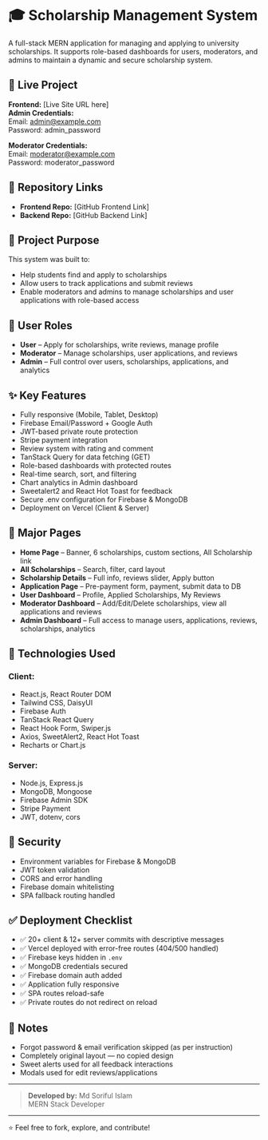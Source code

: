# 🎓 Scholarship Management System

A full-stack MERN application for managing and applying to university scholarships. It supports role-based dashboards for users, moderators, and admins to maintain a dynamic and secure scholarship system.

## 🚀 Live Project

**Frontend:** [Live Site URL here]  
**Admin Credentials:**  
Email: admin@example.com  
Password: admin_password  

**Moderator Credentials:**  
Email: moderator@example.com  
Password: moderator_password  

## 📁 Repository Links

- **Frontend Repo:** [GitHub Frontend Link]  
- **Backend Repo:** [GitHub Backend Link]

## 🎯 Project Purpose

This system was built to:

- Help students find and apply to scholarships
- Allow users to track applications and submit reviews
- Enable moderators and admins to manage scholarships and user applications with role-based access

## 👥 User Roles

- **User** – Apply for scholarships, write reviews, manage profile  
- **Moderator** – Manage scholarships, user applications, and reviews  
- **Admin** – Full control over users, scholarships, applications, and analytics  

## ✨ Key Features

- Fully responsive (Mobile, Tablet, Desktop)
- Firebase Email/Password + Google Auth
- JWT-based private route protection
- Stripe payment integration
- Review system with rating and comment
- TanStack Query for data fetching (GET)
- Role-based dashboards with protected routes
- Real-time search, sort, and filtering
- Chart analytics in Admin dashboard
- Sweetalert2 and React Hot Toast for feedback
- Secure .env configuration for Firebase & MongoDB
- Deployment on Vercel (Client & Server)

## 📌 Major Pages

- **Home Page** – Banner, 6 scholarships, custom sections, All Scholarship link  
- **All Scholarships** – Search, filter, card layout  
- **Scholarship Details** – Full info, reviews slider, Apply button  
- **Application Page** – Pre-payment form, payment, submit data to DB  
- **User Dashboard** – Profile, Applied Scholarships, My Reviews  
- **Moderator Dashboard** – Add/Edit/Delete scholarships, view all applications and reviews  
- **Admin Dashboard** – Full access to manage users, applications, reviews, scholarships, analytics  

## 🧩 Technologies Used

### Client:

- React.js, React Router DOM  
- Tailwind CSS, DaisyUI  
- Firebase Auth  
- TanStack React Query  
- React Hook Form, Swiper.js  
- Axios, SweetAlert2, React Hot Toast  
- Recharts or Chart.js  

### Server:

- Node.js, Express.js  
- MongoDB, Mongoose  
- Firebase Admin SDK  
- Stripe Payment  
- JWT, dotenv, cors  

## 🔐 Security

- Environment variables for Firebase & MongoDB  
- JWT token validation  
- CORS and error handling  
- Firebase domain whitelisting  
- SPA fallback routing handled

## ✅ Deployment Checklist

- ✅ 20+ client & 12+ server commits with descriptive messages  
- ✅ Vercel deployed with error-free routes (404/500 handled)  
- ✅ Firebase keys hidden in `.env`  
- ✅ MongoDB credentials secured  
- ✅ Firebase domain auth added  
- ✅ Application fully responsive  
- ✅ SPA routes reload-safe  
- ✅ Private routes do not redirect on reload

## 📄 Notes

- Forgot password & email verification skipped (as per instruction)  
- Completely original layout — no copied design  
- Sweet alerts used for all feedback interactions  
- Modals used for edit reviews/applications

---

> **Developed by:** Md Soriful Islam  
> MERN Stack Developer

---

⭐ Feel free to fork, explore, and contribute!
